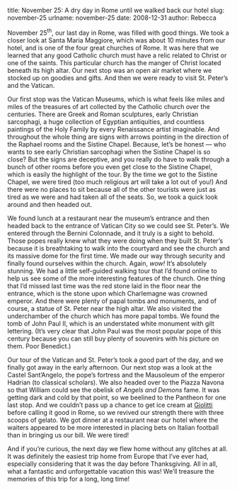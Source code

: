 title: November 25: A dry day in Rome until we walked back our hotel
slug: november-25
urlname: november-25
date: 2008-12-31
author: Rebecca

November 25<sup>th</sup>, our last day in Rome, was filled with good things. We
took a closer look at Santa Maria Maggiore, which was about 10 minutes from our
hotel, and is one of the four great churches of Rome. It was here that we
learned that any good Catholic church must have a relic related to Christ or one
of the saints. This particular church has the manger of Christ located beneath
its high altar. Our next stop was an open air market where we stocked up on
goodies and gifts. And then we were ready to visit St. Peter&#x02bc;s and the
Vatican.

Our first stop was the Vatican Museums, which is what feels like miles and miles
of the treasures of art collected by the Catholic church over the centuries.
There are Greek and Roman sculptures, early Christian sarcophagi, a huge
collection of Egyptian antiquities, and countless paintings of the Holy Family
by every Renaissance artist imaginable. And throughout the whole thing are signs
with arrows pointing in the direction of the Raphael rooms and the Sistine
Chapel. Because, let&#x02bc;s be honest &mdash; who wants to see early Christian
sarcophagi when the Sistine Chapel is so close? But the signs are deceptive, and
you really do have to walk through a bunch of other rooms before you even get
close to the Sistine Chapel, which is easily the highlight of the tour. By the
time we got to the Sistine Chapel, we were tired (too much religious art will
take a lot out of you!) And there were no places to sit because all of the other
tourists were just as tired as we were and had taken all of the seats. So, we
took a quick look around and then headed out.

We found lunch at a restaurant near the museum&#x02bc;s entrance and then headed
back to the entrance of Vatican City so we could see St. Peter&#x02bc;s. We
entered through the Bernini Colonnade, and it truly is a sight to behold. Those
popes really knew what they were doing when they built St. Peter&#x02bc;s
because it is breathtaking to walk into the courtyard and see the church and its
massive dome for the first time. We made our way through security and finally
found ourselves within the church. Again, *wow!* It&#x02bc;s absolutely
stunning. We had a little self-guided walking tour that I&#x02bc;d found online
to help us see some of the more interesting features of the church. One thing
that I&#x02bc;d missed last time was the red stone laid in the floor near the
entrance, which is the stone upon which Charlemagne was crowned emperor. And
there were plenty of papal tombs and monuments, and of course, a statue of St.
Peter near the high altar. We also visited the underchamber of the church which
has more papal tombs. We found the tomb of John Paul II, which is an understated
white monument with gilt lettering. (It&#x02bc;s very clear that John Paul was
the most popular pope of this century because you can still buy plenty of
souvenirs with his picture on them. Poor Benedict.)

Our tour of the Vatican and St. Peter&#x02bc;s took a good part of the day, and
we finally got away in the early afternoon. Our next stop was a look at the
Castel Sant&#x02bc;Angelo, the pope&#x02bc;s fortress and the Mausoleum of the
emperor Hadrian (to classical scholars). We also headed over to the Piazza
Navona so that William could see the obelisk of _Angels and Demons_ fame. It was
getting dark and cold by that point, so we beelined to the Pantheon for one last
stop. And we couldn&#x02bc;t pass up a chance to get ice cream at [Giolitti][a]
before calling it good in Rome, so we revived our strength there with three
scoops of gelato. We got dinner at a restaurant near our hotel where the waiters
appeared to be more interested in placing bets on Italian football than in
bringing us our bill. We were tired!

[a]: http://www.giolitti.it/en/

And if you&#x02bc;re curious, the next day we flew home without any glitches at
all. It was definitely the easiest trip home from Europe that I&#x02bc;ve ever
had, especially considering that it was the day before Thanksgiving. All in all,
what a fantastic and unforgettable vacation this was! We&#x02bc;ll treasure the
memories of this trip for a long, long time!
